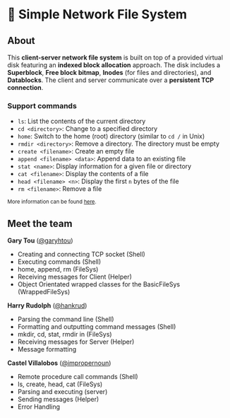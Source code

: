 # 📂 Simple Network File System

## About

This **client-server network file system** is built on top of a provided virtual
disk featuring an **indexed block allocation** approach. The disk includes a
**Superblock**, **Free block bitmap**, **Inodes** (for files and directories),
and **Datablocks**. The client and server communicate over a **persistent TCP
connection**.

### Support commands
- `ls`:	List the contents of the current directory
- `cd <directory>`: Change to a specified directory
- `home`: Switch to the home (root) directory (similar to `cd /` in Unix)
- `rmdir <directory>`: Remove a directory. The directory must be empty
- `create <filename>`: Create an empty file
- `append <filename> <data>`: Append data to an existing file
- `stat <name>`: Display information for a given file or directory
- `cat <filename>`: Display the contents of a file
- `head <filename> <n>`: Display the first `n` bytes of the file
- `rm <filename>`: Remove a file

<sub>More information can be found [here](/assignment/Project4_NFS.pdf.pdf).</sub>

## Meet the team

**Gary Tou** ([@garyhtou](https://github.com/garyhtou))
- Creating and connecting TCP socket (Shell)
- Executing commands (Shell)
- home, append, rm (FileSys)
- Receiving messages for Client (Helper)
- Object Orientated wrapped classes for the BasicFileSys (WrappedFileSys)

**Harry Rudolph** ([@hankrud](https://github.com/HankRud))
- Parsing the command line (Shell)
- Formatting and outputting command messages (Shell)
- mkdir, cd, stat, rmdir in (FileSys)
- Receiving messages for Server (Helper)
- Message formatting

**Castel Villalobos** ([@impropernoun](https://github.com/impropernoun))
- Remote procedure call commands (Shell)
- ls, create, head, cat (FileSys)
- Parsing and executing (server)
- Sending messages (Helper)
- Error Handling
